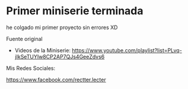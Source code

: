 # Primer miniserie terminada

he colgado mi primer proyecto sin errores XD

  Fuente original
* Videos de la Miniserie: https://www.youtube.com/playlist?list=PLvq-jIkSeTUYIw8CP2AP7QJs4GeeZdvs6



Mis Redes Sociales:

https://www.facebook.com/rectter.lecter
